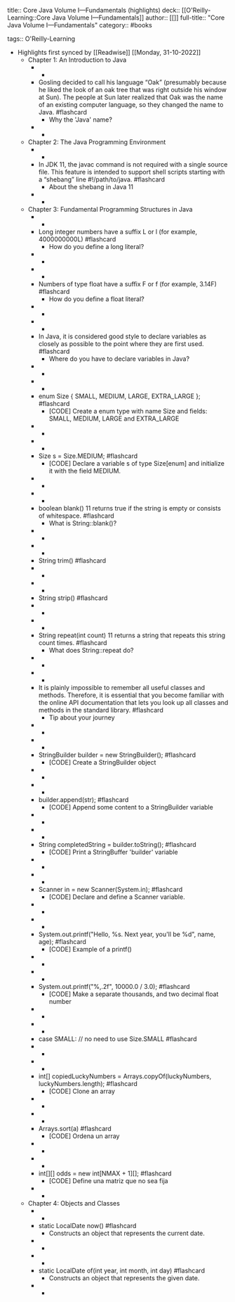 title:: Core Java Volume I—Fundamentals (highlights)
deck:: [[O'Reilly-Learning::Core Java Volume I—Fundamentals]]
author:: [[]]
full-title:: "Core Java Volume I—Fundamentals"
category:: #books

tags:: O'Reilly-Learning

- Highlights first synced by [[Readwise]] [[Monday, 31-10-2022]]
	- Chapter 1: An Introduction to Java
		- -
		- Gosling decided to call his language “Oak” (presumably because he liked the look of an oak tree that was right outside his window at Sun). The people at Sun later realized that Oak was the name of an existing computer language, so they changed the name to Java. #flashcard
			- Why the 'Java' name?
		- -
	- Chapter 2: The Java Programming Environment
		- -
		- In JDK 11, the javac command is not required with a single source file. This feature is intended to support shell scripts starting with a “shebang” line #!/path/to/java. #flashcard
			- About the shebang in Java 11
		- -
	- Chapter 3: Fundamental Programming Structures in Java
		- -
		- Long integer numbers have a suffix L or l (for example, 4000000000L) #flashcard
			- How do you define a long literal?
		- -
		- -
		- Numbers of type float have a suffix F or f (for example, 3.14F) #flashcard
			- How do you define a float literal?
		- -
		- -
		- In Java, it is considered good style to declare variables as closely as possible to the point where they are first used. #flashcard
			- Where do you have to declare variables in Java?
		- -
		- -
		- enum Size { SMALL, MEDIUM, LARGE, EXTRA_LARGE }; #flashcard
			- [CODE]
			  Create a enum type with name Size and fields: SMALL, MEDIUM, LARGE and EXTRA_LARGE
		- -
		- -
		- Size s = Size.MEDIUM; #flashcard
			- [CODE]
			  Declare a variable s of type Size[enum] and initialize it with the field MEDIUM.
		- -
		- -
		- boolean blank() 11
		  returns true if the string is empty or consists of whitespace. #flashcard
			- What is String::blank()?
		- -
		- -
		- String trim() #flashcard
		- -
		- -
		- String strip() #flashcard
		- -
		- -
		- String repeat(int count) 11
		  returns a string that repeats this string count times. #flashcard
			- What does String::repeat do?
		- -
		- -
		- It is plainly impossible to remember all useful classes and methods. Therefore, it is essential that you become familiar with the online API documentation that lets you look up all classes and methods in the standard library. #flashcard
			- Tip about your journey
		- -
		- -
		- StringBuilder builder = new StringBuilder(); #flashcard
			- [CODE]
			  Create a StringBuilder object
		- -
		- -
		- builder.append(str); #flashcard
			- [CODE]
			  Append some content to a StringBuilder variable
		- -
		- -
		- String completedString = builder.toString(); #flashcard
			- [CODE]
			  Print a StringBuffer 'builder' variable
		- -
		- -
		- Scanner in = new Scanner(System.in); #flashcard
			- [CODE]
			  Declare and define a Scanner variable.
		- -
		- -
		- System.out.printf("Hello, %s. Next year, you'll be %d", name, age); #flashcard
			- [CODE]
			  Example of a printf()
		- -
		- -
		- System.out.printf("%,.2f", 10000.0 / 3.0); #flashcard
			- [CODE] Make a separate thousands, and two decimal float number
		- -
		- -
		- case SMALL: // no need to use Size.SMALL #flashcard
		- -
		- -
		- int[] copiedLuckyNumbers = Arrays.copyOf(luckyNumbers, luckyNumbers.length); #flashcard
			- [CODE] Clone an array
		- -
		- -
		- Arrays.sort(a) #flashcard
			- [CODE] Ordena un array
		- -
		- -
		- int[][] odds = new int[NMAX + 1][]; #flashcard
			- [CODE] Define una matriz que no sea fija
		- -
	- Chapter 4: Objects and Classes
		- -
		- static LocalDate now() #flashcard
			- Constructs an object that represents the current date.
		- -
		- -
		- static LocalDate of(int year, int month, int day) #flashcard
			- Constructs an object that represents the given date.
		- -